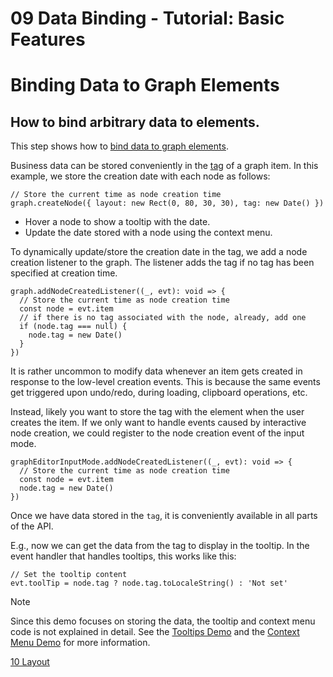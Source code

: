 <!--
 //////////////////////////////////////////////////////////////////////////////
 // @license
 // This file is part of yFiles for HTML 2.6.0.3.
 // Use is subject to license terms.
 //
 // Copyright (c) 2000-2024 by yWorks GmbH, Vor dem Kreuzberg 28,
 // 72070 Tuebingen, Germany. All rights reserved.
 //
 //////////////////////////////////////////////////////////////////////////////
-->
# 09 Data Binding - Tutorial: Basic Features

# Binding Data to Graph Elements

## How to bind arbitrary data to elements.

This step shows how to [bind data to graph elements](https://docs.yworks.com/yfileshtml/#/dguide/customizing_graph-binding_data).

Business data can be stored conveniently in the [tag](https://docs.yworks.com/yfileshtml/#/api/IModelItem#ITagOwner-property-tag) of a graph item. In this example, we store the creation date with each node as follows:

```
// Store the current time as node creation time
graph.createNode({ layout: new Rect(0, 80, 30, 30), tag: new Date() })
```

- Hover a node to show a tooltip with the date.
- Update the date stored with a node using the context menu.

To dynamically update/store the creation date in the tag, we add a node creation listener to the graph. The listener adds the tag if no tag has been specified at creation time.

```
graph.addNodeCreatedListener((_, evt): void => {
  // Store the current time as node creation time
  const node = evt.item
  // if there is no tag associated with the node, already, add one
  if (node.tag === null) {
    node.tag = new Date()
  }
})
```

It is rather uncommon to modify data whenever an item gets created in response to the low-level creation events. This is because the same events get triggered upon undo/redo, during loading, clipboard operations, etc.

Instead, likely you want to store the tag with the element when the user creates the item. If we only want to handle events caused by interactive node creation, we could register to the node creation event of the input mode.

```
graphEditorInputMode.addNodeCreatedListener((_, evt): void => {
  // Store the current time as node creation time
  const node = evt.item
  node.tag = new Date()
})
```

Once we have data stored in the `tag`, it is conveniently available in all parts of the API.

E.g., now we can get the data from the tag to display in the tooltip. In the event handler that handles tooltips, this works like this:

```
// Set the tooltip content
evt.toolTip = node.tag ? node.tag.toLocaleString() : 'Not set'
```

Note

Since this demo focuses on storing the data, the tooltip and context menu code is not explained in detail. See the [Tooltips Demo](../../application-features/tooltips/) and the [Context Menu Demo](../../input/contextmenu/) for more information.

[10 Layout](../../tutorial-yfiles-basic-features/10-layout/)
